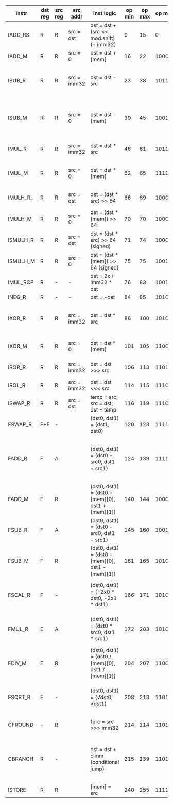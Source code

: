 |instr|dst reg|src reg|src addr|inst logic|op min|op max|op min bin|op max bin|bit mask|notes|
| --- | ---- | ------ | ----- | -------- | ----- | ---- | -------- | ------- | ------ | ---- |
|IADD_RS|R|R|src = dst|dst = dst + (src << mod.shift) (+ imm32)|0|15|0|1111| 0000XXXX \| 0XXX_XXXX & ~0111_11XX|0,2578125|
|IADD_M|R|R|src = 0|dst = dst + [mem]|16|22|10000|10110 | 00010XXX & ~XXXXX111||
|ISUB_R|R|R|src = imm32|dst = dst - src|23|38| 10111 | 100110 | 0001_0111 \| 0001_1XXX \| ( XX10_0XXX & ~ XXXX_X111 )||
|ISUB_M|R|R|src = 0|dst = dst - [mem]|39|45| 100111 | 101101 | 0010_XXXX & ( XXXX_0111 \| ( XXXX_1XXX & ~XXXX_X11X ) ) ||
|IMUL_R|R|R|src = imm32|dst = dst * src|46|61| 101110 | 111101 | 10_111X \| (11_XXXX & ~XX_111X )||
|IMUL_M|R|R|src = 0|dst = dst * [mem]|62|65|111110|1000001|lt64 : 11_111X,  ge64 : 00_000X||
|IMULH_R_|R|R|src = dst|dst = (dst * src) >> 64| 66 | 69 | 1000010 | 1000101 | 00_0XXX & ( 01X \| ( 1XX & ~11X ) ) ||
|IMULH_M|R|R|src = 0|dst = (dst * [mem]) >> 64|70|70|1000110 | 1000110|8'b01000110||
|ISMULH_R|R|R|src = dst|dst = (dst * src) >> 64 (signed)|71|74|1000111 | 1001010 | 00_XXXX & ( 0111 \| ( 10XX & ~11 ) )||
|ISMULH_M|R|R|src = 0|dst = (dst * [mem]) >> 64 (signed)|75|75|1001011|1001011|8'b01001011||
|IMUL_RCP|R|-|-|dst = 2x / imm32 * dst|76|83|1001100|1010011|0X_XXXX & ( X0_11XX \| X1_00XX ) ||
|INEG_R|R|-|-|dst = -dst|84|85|1010100|1010101|8'b0101010X||
|IXOR_R|R|R|src = imm32|dst = dst ^ src|86|100 | 1010110 | 1100100 | ( 01_XXXX & ( 011X \| 1XXX )) \| ( 10_0XXX & ( 0XX \| 100 ))||
|IXOR_M|R|R|src = 0|dst = dst ^ [mem]|101|105| 1100101 | 1101001 | 10_XXXX & ( ( 01XX & ~01 ) \| 100X )||
|IROR_R|R|R|src = imm32|dst = dst >>> src|106|113|1101010|1110001|( 10_1XXX & ~00X ) \| 11_000X||
|IROL_R|R|R|src = imm32|dst = dst <<< src|114|115|1110010|1110011|8'b0111001X||
|ISWAP_R|R|R|src = dst|temp = src; src = dst; dst = temp|116|119|1110100|1110111|8'b011101XX||
|FSWAP_R|F+E|-||(dst0, dst1) = (dst1, dst0)|120|123|1111000|1111011|8'b011110XX||
|FADD_R|F|A||(dst0, dst1) = (dst0 + src0, dst1 + src1)|124|139|1111100|10001011|lt127 : 111_11XX    ge127 :  1000_1011 : 1000_XXXX & ( 0XXX \| 10XX  ) |0111_1100 -> 1101_0101|
|FADD_M|F|R||(dst0, dst1) = (dst0 + [mem][0], dst1 + [mem][1])|140|144|10001100|10010000|100X_XXXX & ( 0_11XX \|  1_000  )||
|FSUB_R|F|A||(dst0, dst1) = (dst0 - src0, dst1 - src1)|145|160|10010001|10100000|10XX_XXXX & ( ( 01_XXXX & ~000X) \| 10_0000 )||
|FSUB_M|F|R||(dst0, dst1) = (dst0 - [mem][0], dst1 - [mem][1])|161|165|10100001|10100101|8'b10100XXX  & ~000 & ~11X|
|FSCAL_R|F|-||(dst0, dst1) = (-2x0 * dst0, -2x1 * dst1)|166|171|10100110|10101011|1010_0110 -> 1010_1011 : 1010_XXXX &  ( 011X \| 10XX )||
|FMUL_R|E|A||(dst0, dst1) = (dst0 * src0, dst1 * src1)|172|203|10101100|11001011|1010_1100 -> 1100_1011 : 1010_11XX \| (1100_XXXX & ~11XX )||
|FDIV_M|E|R||(dst0, dst1) = (dst0 / [mem][0], dst1 / [mem][1])|204|207|11001100|11001111|8'b110011XX||
|FSQRT_R|E|-||(dst0, dst1) = (√dst0, √dst1)|208|213|11010000|11010101|1101_0000 -> 1101_0101 : 1101_XXXX & ( 0XXX & ~X11X )||
|CFROUND|-|R||fprc = src >>> imm32|214|214|11010110|11010110|8'b11010110|1101_0110 -> 1111_1111|
|CBRANCH|R|-||dst = dst + cimm (conditional jump)|215|239|11010111|11101111|1101_0111 -> 1110_1111  :11XX_XXXX  &  ( ( 01_XXXX & ( 1XXX \| 0111 ) ) \|  10_XXXX ) ||
|ISTORE|R|R||[mem] = src|240|255|11110000|11111111|8'b1111XXXX||
